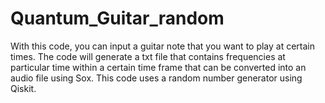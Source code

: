# Quantum_Guitar_random

With this code, you can input a guitar note that you want to play at certain times. The code will generate a txt file that contains frequencies at particular time within a certain time frame that can be converted into an audio file using Sox. This code uses a random number generator using Qiskit.
